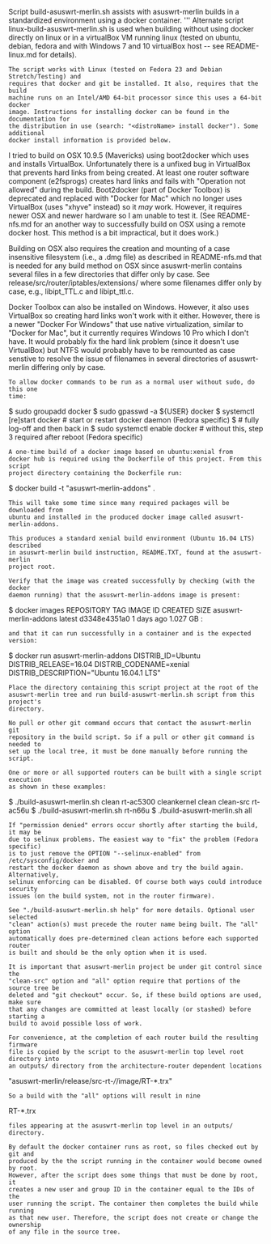 Script build-asuswrt-merlin.sh assists with asuswrt-merlin builds in a
standardized environment using a docker container.
'''
Alternate script linux-build-asuswrt-merlin.sh is used when building without
using docker directly on linux or in a virtualBox VM running linux (tested on
ubuntu, debian, fedora and with Windows 7 and 10 virtualBox host -- see
README-linux.md for details).
```
The script works with Linux (tested on Fedora 23 and Debian Stretch/Testing) and
requires that docker and git be installed. It also, requires that the build
machine runs on an Intel/AMD 64-bit processor since this uses a 64-bit docker
image. Instructions for installing docker can be found in the documentation for
the distribution in use (search: "<distroName> install docker"). Some additional
docker install information is provided below.
```
I tried to build on OSX 10.9.5 (Mavericks) using boot2docker which uses and
installs VirtualBox. Unfortunately there is a unfixed bug in VirtualBox that
prevents hard links from being created. At least one router software
component (e2fsprogs) creates hard links and fails with "Operation not allowed"
during the build. Boot2docker (part of Docker Toolbox) is deprecated and
replaced with "Docker for Mac" which no longer uses VirtualBox (uses "xhyve"
instead) so it *may* work. However, it requires newer OSX and newer hardware so
I am unable to test it.
(See README-nfs.md for an another way to successfully build on OSX using a
remote docker host. This method is a bit impractical, but it does work.)

Building on OSX also requires the creation and mounting of a case insensitive
filesystem (i.e., a .dmg file) as described in README-nfs.md that is needed
for any build method on OSX since asuswrt-merlin contains several files in a
few directories that differ only by case. See
release/src/router/iptables/extensions/ where some filenames differ only by
case, e.g., libipt_TTL.c and libipt_ttl.c.

Docker Toolbox can also be installed on Windows. However, it also uses
VirtualBox so creating hard links won't work with it either. However, there is
a newer "Docker For Windows" that use native virtualization, similar to
"Docker for Mac", but it currently requires Windows 10 Pro which I don't have.
It would probably fix the hard link problem (since it doesn't use VirtualBox)
but NTFS would probably have to be remounted as case senstive to resolve the
issue of filenames in several directories of asuswrt-merlin differing only by
case.
```
To allow docker commands to be run as a normal user without sudo, do this one
time:
```
$ sudo groupadd docker
$ sudo gpasswd -a ${USER} docker
$ systemctl [re]start docker  # start or restart docker daemon (Fedora specific)
$ # fully log-off and then back in
$ sudo systemctl enable docker  # without this, step 3 required after reboot (Fedora specific)
```
A one-time build of a docker image based on ubuntu:xenial from
docker hub is required using the Dockerfile of this project. From this script
project directory containing the Dockerfile run:
```
$ docker build -t "asuswrt-merlin-addons" .
```
This will take some time since many required packages will be downloaded from
ubuntu and installed in the produced docker image called asuswrt-merlin-addons.

This produces a standard xenial build environment (Ubuntu 16.04 LTS) described
in asuswrt-merlin build instruction, README.TXT, found at the asuswrt-merlin
project root.

Verify that the image was created successfully by checking (with the docker
daemon running) that the asuswrt-merlin-addons image is present:
```
$ docker images
REPOSITORY            TAG    IMAGE ID     CREATED     SIZE
asuswrt-merlin-addons latest d3348e4351a0 1 days ago  1.027 GB
:
```
and that it can run successfully in a container and is the expected version:
```
$ docker run asuswrt-merlin-addons
DISTRIB_ID=Ubuntu
DISTRIB_RELEASE=16.04
DISTRIB_CODENAME=xenial
DISTRIB_DESCRIPTION="Ubuntu 16.04.1 LTS"
```
Place the directory containing this script project at the root of the
asuswrt-merlin tree and run build-asuswrt-merlin.sh script from this project's
directory.

No pull or other git command occurs that contact the asuswrt-merlin git
repository in the build script. So if a pull or other git command is needed to
set up the local tree, it must be done manually before running the script.

One or more or all supported routers can be built with a single script execution
as shown in these examples:
```
$ ./build-asuswrt-merlin.sh clean rt-ac5300 cleankernel clean clean-src rt-ac56u
$ ./build-asuswrt-merlin.sh rt-n66u
$ ./build-asuswrt-merlin.sh all
```
If "permission denied" errors occur shortly after starting the build, it may be
due to selinux problems. The easiest way to "fix" the problem (Fedora specific)
is to just remove the OPTION "--selinux-enabled" from /etc/sysconfig/docker and
restart the docker daemon as shown above and try the build again. Alternatively,
selinux enforcing can be disabled. Of course both ways could introduce security
issues (on the build system, not in the router firmware).

See "./build-asuswrt-merlin.sh help" for more details. Optional user selected
"clean" action(s) must precede the router name being built. The "all" option
automatically does pre-determined clean actions before each supported router
is built and should be the only option when it is used.

It is important that asuswrt-merlin project be under git control since the
"clean-src" option and "all" option require that portions of the source tree be
deleted and "git checkout" occur. So, if these build options are used, make sure
that any changes are committed at least locally (or stashed) before starting a
build to avoid possible loss of work.

For convenience, at the completion of each router build the resulting firmware
file is copied by the script to the asuswrt-merlin top level root directory into
an outputs/ directory from the architecture-router dependent locations
```
"asuswrt-merlin/release/src-rt-*/*/image/RT-*.trx"
```
So a build with the "all" options will result in nine
```
RT-*.trx
```
files appearing at the asuswrt-merlin top level in an outputs/ directory.

By default the docker container runs as root, so files checked out by git and
produced by the the script running in the container would become owned by root.
However, after the script does some things that must be done by root, it
creates a new user and group ID in the container equal to the IDs of the
user running the script. The container then completes the build while running
as that new user. Therefore, the script does not create or change the ownership
of any file in the source tree.

